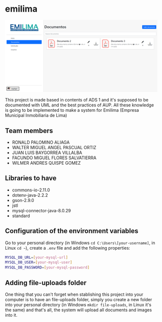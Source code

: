 # emilima

![VirtualBox_Arch Linux_19_03_2022_18_18_29](src/main/webapp/resources/img/screencapture-localhost-8080-documentos-listar-2022-06-24-20_26_23.png)

This project is made based in contents of ADS 1 and it's supposed to be documented with UML and the best practices of AUP. All these knowledge is going to be implemented to make a system for Emilima (Empresa Municipal Inmobiliaria de Lima)

## Team members

- RONALD PALOMINO ALIAGA
- WALTER MIGUEL ANGEL PASCUAL ORTIZ
- JUAN LUIS	BAYGORREA VILLALBA
- FACUNDO MIGUEL FLORES SALVATIERRA
- WILMER ANDRES QUISPE GOMEZ

## Libraries to have

- commons-io-2.11.0
- dotenv-java-2.2.2
- gson-2.9.0
- jstl
- mysql-connector-java-8.0.29
- standard

## Configuration of the environment variables

Go to your personal directory (in Windows `cd C:\Users\[your-username]`, in Linux `cd ~`), create a `.env` file and add the following properties:

``` bash
MYSQL_DB_URL=[your-mysql-url]
MYSQL_DB_USER=[your-mysql-user]
MYSQL_DB_PASSWORD=[your-mysql-password]
```

## Adding file-uploads folder
One thing that you can't forget when stablishing this project into your computer is to have an file-uploads folder, simply you create a new folder into your personal directory (in Windows `mkdir file-uploads`, in Linux it's the same) and that's all, the system will upload all documents and images into it.
